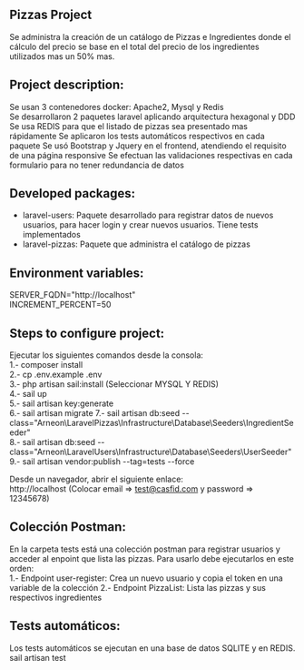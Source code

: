 ## Pizzas Project
Se administra la creación de un catálogo de Pizzas e Ingredientes donde el cálculo del precio se base en el total del precio de los ingredientes utilizados mas un 50% mas. 


## Project description:
Se usan 3 contenedores docker: Apache2, Mysql y Redis   
Se desarrollaron  2 paquetes laravel aplicando arquitectura hexagonal y DDD
Se usa REDIS para que el listado de pizzas sea presentado mas rápidamente
Se aplicaron los tests automáticos respectivos en cada paquete
Se usó Bootstrap y Jquery en el frontend, atendiendo el requisito de una página responsive
Se efectuan las validaciones respectivas en cada formulario para no tener redundancia de datos


## Developed packages:

- laravel-users: Paquete desarrollado para registrar datos de nuevos usuarios, para hacer login y crear nuevos usuarios. Tiene tests implementados
- laravel-pizzas: Paquete que administra el catálogo de pizzas

## Environment variables:
SERVER_FQDN="http://localhost"  
INCREMENT_PERCENT=50

## Steps to configure project:
Ejecutar los siguientes comandos desde la consola:  
1.- composer install  
2.- cp .env.example .env  
3.- php artisan sail:install (Seleccionar MYSQL Y REDIS)   
4.- sail up  
5.- sail artisan key:generate  
6.- sail artisan migrate 
7.- sail artisan db:seed --class="Arneon\LaravelPizzas\Infrastructure\Database\Seeders\IngredientSeeder"   
8.- sail artisan db:seed --class="Arneon\LaravelUsers\Infrastructure\Database\Seeders\UserSeeder"
9.- sail artisan vendor:publish --tag=tests --force

Desde un navegador, abrir el siguiente enlace:  
http://localhost (Colocar email => test@casfid.com y password => 12345678)  

## Colección Postman:  
En la carpeta tests está una colección postman para registrar usuarios y acceder al enpoint que lista las pizzas. Para usarlo debe ejecutarlos en este orden:  
1.- Endpoint user-register: Crea un nuevo usuario y copia el token en una variable de la colección
2.- Endpoint PizzaList: Lista las pizzas y sus respectivos ingredientes  

## Tests automáticos:   
Los tests automáticos se ejecutan en una base de datos SQLITE y en REDIS.  
sail artisan test   
